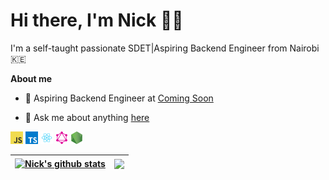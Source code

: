 # Hi there, I'm Nick 👋🏽

I'm a self-taught passionate SDET|Aspiring Backend Engineer from Nairobi 🇰🇪

**About me**

- 💼 Aspiring Backend Engineer at [Coming Soon]()

- 💬 Ask me about anything [here](https://github.com/nicklagat/nicklagat/issues)

<code><img height="20" alt="javascript" src="https://raw.githubusercontent.com/github/explore/80688e429a7d4ef2fca1e82350fe8e3517d3494d/topics/javascript/javascript.png"></code>
<code><img height="20" alt="typescript" src="https://raw.githubusercontent.com/github/explore/80688e429a7d4ef2fca1e82350fe8e3517d3494d/topics/typescript/typescript.png"></code>
<code><img height="20" alt="react" src="https://raw.githubusercontent.com/github/explore/80688e429a7d4ef2fca1e82350fe8e3517d3494d/topics/react/react.png"></code>
<code><img height="20" alt="graphql" src="https://raw.githubusercontent.com/github/explore/5c058a388828bb5fde0bcafd4bc867b5bb3f26f3/topics/graphql/graphql.png"></code>
<code><img height="20" alt="nodejs" src="https://raw.githubusercontent.com/github/explore/80688e429a7d4ef2fca1e82350fe8e3517d3494d/topics/nodejs/nodejs.png"></code>    


| <a href="https://github.com/nicklagat/github-readme-stats"><img align="center" src="https://github-readme-stats.vercel.app/api?username=nicklagat&show_icons=true&include_all_commits=true&theme=buefy&hide_border=true" alt="Nick's github stats" /></a> | <a href="https://github.com/nicklagat/github-readme-stats"><img align="center" src="https://github-readme-stats.vercel.app/api/top-langs/?username=nicklagat&layout=compact&theme=buefy&hide_border=true" /></a> |
| ------------- | ------------- |

<br />
<br />

